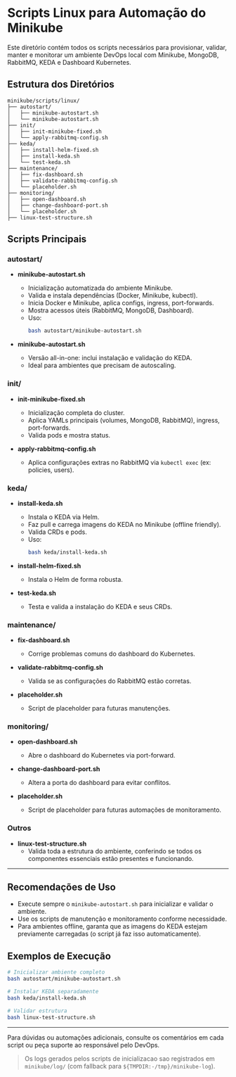 # Scripts Linux para Automação do Minikube

Este diretório contém todos os scripts necessários para provisionar, validar, manter e monitorar um ambiente DevOps local com Minikube, MongoDB, RabbitMQ, KEDA e Dashboard Kubernetes.

## Estrutura dos Diretórios

```
minikube/scripts/linux/
├── autostart/
│   ├── minikube-autostart.sh
│   └── minikube-autostart.sh
├── init/
│   ├── init-minikube-fixed.sh
│   └── apply-rabbitmq-config.sh
├── keda/
│   ├── install-helm-fixed.sh
│   ├── install-keda.sh
│   └── test-keda.sh
├── maintenance/
│   ├── fix-dashboard.sh
│   ├── validate-rabbitmq-config.sh
│   └── placeholder.sh
├── monitoring/
│   ├── open-dashboard.sh
│   ├── change-dashboard-port.sh
│   └── placeholder.sh
├── linux-test-structure.sh
```

## Scripts Principais

### autostart/
- **minikube-autostart.sh**
  - Inicialização automatizada do ambiente Minikube.
  - Valida e instala dependências (Docker, Minikube, kubectl).
  - Inicia Docker e Minikube, aplica configs, ingress, port-forwards.
  - Mostra acessos úteis (RabbitMQ, MongoDB, Dashboard).
  - Uso:
    ```bash
    bash autostart/minikube-autostart.sh
    ```

- **minikube-autostart.sh**
  - Versão all-in-one: inclui instalação e validação do KEDA.
  - Ideal para ambientes que precisam de autoscaling.

### init/
- **init-minikube-fixed.sh**
  - Inicialização completa do cluster.
  - Aplica YAMLs principais (volumes, MongoDB, RabbitMQ), ingress, port-forwards.
  - Valida pods e mostra status.

- **apply-rabbitmq-config.sh**
  - Aplica configurações extras no RabbitMQ via `kubectl exec` (ex: policies, users).

### keda/
- **install-keda.sh**
  - Instala o KEDA via Helm.
  - Faz pull e carrega imagens do KEDA no Minikube (offline friendly).
  - Valida CRDs e pods.
  - Uso:
    ```bash
    bash keda/install-keda.sh
    ```

- **install-helm-fixed.sh**
  - Instala o Helm de forma robusta.

- **test-keda.sh**
  - Testa e valida a instalação do KEDA e seus CRDs.

### maintenance/
- **fix-dashboard.sh**
  - Corrige problemas comuns do dashboard do Kubernetes.

- **validate-rabbitmq-config.sh**
  - Valida se as configurações do RabbitMQ estão corretas.

- **placeholder.sh**
  - Script de placeholder para futuras manutenções.

### monitoring/
- **open-dashboard.sh**
  - Abre o dashboard do Kubernetes via port-forward.

- **change-dashboard-port.sh**
  - Altera a porta do dashboard para evitar conflitos.

- **placeholder.sh**
  - Script de placeholder para futuras automações de monitoramento.

### Outros
- **linux-test-structure.sh**
  - Valida toda a estrutura do ambiente, conferindo se todos os componentes essenciais estão presentes e funcionando.

---

## Recomendações de Uso
- Execute sempre o `minikube-autostart.sh` para inicializar e validar o ambiente.
- Use os scripts de manutenção e monitoramento conforme necessidade.
- Para ambientes offline, garanta que as imagens do KEDA estejam previamente carregadas (o script já faz isso automaticamente).

## Exemplos de Execução
```bash
# Inicializar ambiente completo
bash autostart/minikube-autostart.sh

# Instalar KEDA separadamente
bash keda/install-keda.sh

# Validar estrutura
bash linux-test-structure.sh
```

---

Para dúvidas ou automações adicionais, consulte os comentários em cada script ou peça suporte ao responsável pelo DevOps.
> Os logs gerados pelos scripts de inicializacao sao registrados em `minikube/log/` (com fallback para `${TMPDIR:-/tmp}/minikube-log`).
